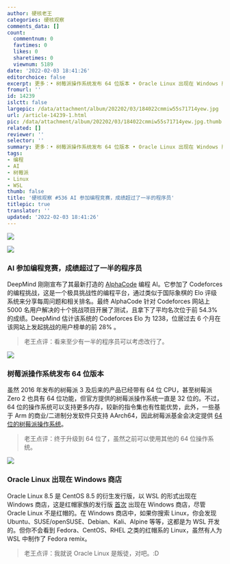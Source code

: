 ```yaml
---
author: 硬核老王
categories: 硬核观察
comments_data: []
count:
  commentnum: 0
  favtimes: 0
  likes: 0
  sharetimes: 0
  viewnum: 5189
date: '2022-02-03 18:41:26'
editorchoice: false
excerpt: 更多：• 树莓派操作系统发布 64 位版本 • Oracle Linux 出现在 Windows 商店
fromurl: ''
id: 14239
islctt: false
largepic: /data/attachment/album/202202/03/184022cmmiw55s71714yew.jpg
url: /article-14239-1.html
pic: /data/attachment/album/202202/03/184022cmmiw55s71714yew.jpg.thumb.jpg
related: []
reviewer: ''
selector: ''
summary: 更多：• 树莓派操作系统发布 64 位版本 • Oracle Linux 出现在 Windows 商店
tags:
- 编程
- AI
- 树莓派
- Linux
- WSL
thumb: false
title: '硬核观察 #536 AI 参加编程竞赛，成绩超过了一半的程序员'
titlepic: true
translator: ''
updated: '2022-02-03 18:41:26'
---
```


![](/data/attachment/album/202202/03/184022cmmiw55s71714yew.jpg)


![](/data/attachment/album/202202/03/184030qjmcppucprcc6b9u.jpg)


### AI 参加编程竞赛，成绩超过了一半的程序员


DeepMind 刚刚宣布了其最新打造的 [AlphaCode](https://www.theverge.com/2022/2/2/22914085/alphacode-ai-coding-program-automatic-deepmind-codeforce) 编程 AI。它参加了 Codeforces 的编程挑战，这是一个极具挑战性的编程平台，通过类似于国际象棋的 Elo 评级系统来分享每周问题和相关排名。最终 AlphaCode 针对 Codeforces 网站上 5000 名用户解决的十个挑战项目开展了测试，且拿下了平均名次位于前 54.3% 的成绩。DeepMind 估计该系统的 Codeforces Elo 为 1238，位居过去 6 个月在该网站上发起挑战的用户榜单的前 28% 。



> 
> 老王点评：看来至少有一半的程序员可以考虑改行了。
> 
> 
> 


![](/data/attachment/album/202202/03/184040yh2rrbo48jjwjksj.jpg)


### 树莓派操作系统发布 64 位版本


虽然 2016 年发布的树莓派 3 及后来的产品已经带有 64 位 CPU，甚至树莓派 Zero 2 也具有 64 位功能，但官方提供的树莓派操作系统一直是 32 位的。不过，64 位的操作系统可以支持更多内存，较新的指令集也有性能优势，此外，一些基于 Arm 的商业/二进制分发软件只支持 AArch64，因此树莓派基金会决定提供 [64 位的树莓派操作系统](https://www.raspberrypi.com/news/raspberry-pi-os-64-bit/)。



> 
> 老王点评：终于升级到 64 位了，虽然之前可以使用其他的 64 位操作系统。
> 
> 
> 


![](/data/attachment/album/202202/03/184059hy6hnhhwze5kwjpn.jpg)


### Oracle Linux 出现在 Windows 商店


Oracle Linux 8.5 是 CentOS 8.5 的衍生发行版，以 WSL 的形式出现在 Windows 商店，这是红帽家族的发行版 [首次](https://www.theregister.com/2022/02/02/oracle_linux_microsoft/) 出现在 Windows 商店，尽管 Oracle Linux 不是红帽的。在 Windows 商店中，如果你搜索 Linux，你会发现 Ubuntu、SUSE/openSUSE、Debian、Kali、Alpine 等等，这都是为 WSL 开发的。但你不会看到 Fedora、CentOS、RHEL 之类的红帽系的 Linux，虽然有人为 WSL 中制作了 Fedora remix。



> 
> 老王点评：我就说 Oracle Linux 是叛徒，对吧。:D
> 
> 
>